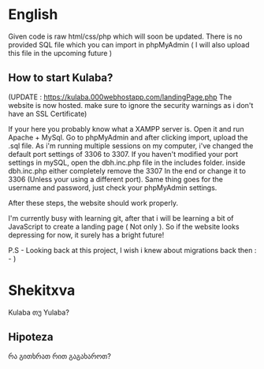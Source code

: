 # English

Given code is raw html/css/php which will soon be updated.
There is no provided SQL file which you can import in phpMyAdmin ( I will also upload this file in the upcoming future )

## How to start Kulaba?


(UPDATE : https://kulaba.000webhostapp.com/landingPage.php
The website is now hosted. make sure to ignore the security warnings as i don't have an SSL Certificate)


If your here you probably know what a XAMPP server is. Open it and run Apache + MySql.
Go to phpMyAdmin and after clicking import, upload the .sql file.
As i'm running multiple sessions on my computer, i've changed the default port settings of 3306 to 3307. If you haven't modified your port settings in mySQL, open the dbh.inc.php file in the includes folder.
inside dbh.inc.php either completely remove the 3307 In the end or change it to 3306 (Unless your using a different port).
Same thing goes for the username and password, just check your phpMyAdmin settings.

After these steps, the website should work properly.

I'm currently busy with learning git, after that i will be learning a bit of JavaScript to create a landing page ( Not only ).
So if the website looks depressing for now, it surely has a bright future!

P.S - Looking back at this project, I wish i knew about migrations back then : - )

# Shekitxva

Kulaba თუ Yulaba? 

## Hipoteza

რა გითხრათ რით გაგახაროთ?
